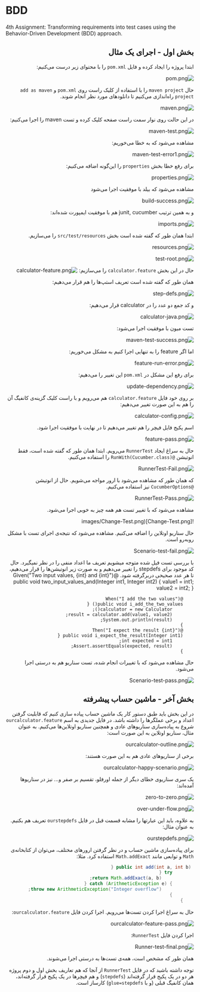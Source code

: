 # BDD
4th Assignment: Transforming requirements into test cases using the Behavior-Driven Development (BDD) approach.

<div dir="rtl">

## بخش اول - اجرای یک مثال


ابتدا پروژه را ایجاد کرده و فایل `pom.xml` را با محتوای زیر درست می‌کنیم:

![pom.png](images/pom.png)

حال `maven project`
را با استفاده از کلیک راست روی `pom.xml`
و `add as maven project`
راه‌اندازی می‌کنیم تا دانلود‌های مورد نظر انجام شوند.

![maven.png](images/maven.png)

در این حالت روی نوار سمت راست صفحه کلیک کرده و تست maven را اجرا می‌کنیم:

![maven-test.png](images/maven-test.png)

مشاهده می‌شود که به خطا می‌خوریم:

![maven-test-error1.png](images/maven-test-error1.png)

برای رفع خطا بخش `properties`
را این‌گونه اضافه می‌کنیم:

![properties.png](images/properties.png)

مشاهده می‌شود که بیلد با موفقیت اجرا می‌شود

![build-success.png](images/build-success.png)

و به همین ترتیب junit, cucumber هم با موفقیت ایمپورت شده‌اند:

![imports.png](images/imports.png)


ابتدا همان طور که گفته شده است بخش `src/test/resources` را می‌سازیم.

![resources.png](images/resources.png)

![test-root.png](images/test-root.png)

حال در این بخش `calculator.feature`
را می‌سازیم:
![calculator-feature.png](images/calculator-feature.png)

همان طور که گفته شده است تعریف استپ‌ها را هم قرار می‌دهیم:

![step-defs.png](images/step-defs.png)

و کد جمع دو عدد را در calculator قرار می‌دهیم:

![calculator-java.png](images/calculator-java.png)

تست میون با موفقیت اجرا می‌شود:

![maven-test-success.png](images/maven-test-success.png)

اما اگر feature را به تنهایی اجرا کنیم به مشکل می‌خوریم:

![feature-run-error.png](images/feature-run-error.png)

برای رفع این مشکل در `pom.xml` این تغییر را می‌دهیم:

![update-dependency.png](images/update-dependency.png)

بر روی خود فایل `calculator.feature`
هم می‌رویم و با راست کلیک گزینه‌ی کانفیگ آن را هم به این صورت تغییر می‌دهیم:

![calculator-config.png](images/calculator-config.png)

اسم پکیج فایل فیچر را هم تغییر می‌دهیم تا در نهایت با موفقیت اجرا شود.

![feature-pass.png](images/feature-pass.png)


حال به سراغ ایجاد `RunnerTest` می‌رویم.
ابتدا همان طور که گفته شده است، فقط انوتیشن `@RunWith(Cucumber.class)`
را استفاده می‌کنیم.

![RunnerTest-Fail.png](images/RunnerTest-Fail.png)

که همان طور که مشاهده می‌شود با ارور مواجه می‌شویم.
حال از انوتیشن `@CucumberOptions`
نیز استفاده می‌کنیم.

![RunnerTest-Pass.png](images/RunnerTest-Pass.png)

مشاهده می‌شود که با تغییر تست هم همه چیز به خوبی اجرا می‌شود.

![Change-Test.png](images/Change-Test.png

حال  سناریو اوتلاین را اضافه می‌کنیم. مشاهده می‌شود که نتیجه‌ی اجرای تست با مشکل روبه‌رو است.

![Scenario-test-fail.png](images/Scenario-test-fail.png)

با بررسی تست فیل شده متوجه میشویم تعریف ما اعداد منفی را در نظر نمیگیرد. حال کد موجود برای stepdefs را تغییر می‌دهیم و به صورت زیر انوتیشن‌ها را قرار می‌دهیم، تا هر عدد صحیحی دربرگرفته شود.
@Given("Two input values, {int} and {int}")
public void two_input_values_and(Integer int1, Integer int2) {
value1 = int1;
value2 = int2;
}
```
    @When("I add the two values")
    public void i_add_the_two_values() {
        calculator = new Calculator();
        result = calculator.add(value1, value2);
        System.out.println(result);
    }
    @Then("I expect the result {int}")
    public void i_expect_the_result(Integer int1) {
        int expected = int1;
        Assert.assertEquals(expected, result);
    }
```
حال مشاهده می‌شود که با تغییرات انجام شده، تست سناریو هم به درستی اجرا می‌شود.

![Scenario-test-pass.png](images/Scenario-test-pass.png)


## بخش آخر - ماشین حساب پیشرفته

در این بخش باید طبق دستور کار یک ماشین حساب پیاده سازی کنیم که قابلیت گرفتن اعداد و برخی عملگرها را داشته باشد. در فایل جدیدی به اسم `ourcalculator.feature`
شروع به پیاده‌سازی سناریوهای عادی و همچنین سناریو اوتلاین‌ها می‌کنیم. به عنوان مثال، سناریو اوتلاین به این صورت است:

![ourcalculator-outline.png](images/ourcalculator-outline.png)

برخی از سناریوهای عادی هم به این صورت هستند:

![ourcalculator-happy-scenario.png](images/ourcalculator-happy-scenario.png)

یک سری سناریوی خطای دیگر از جمله اورفلو، تقسیم بر صفر و... نیز در سناریوها آمده‌اند:

![zero-to-zero.png](images/zero-to-zero.png)


![over-under-flow.png](images/over-under-flow.png)

به علاوه، باید این عبارتها را مشابه قسمت قبل در فایل `ourstepdefs`
تعریف هم بکنیم.
به عنوان مثال:

![ourstepdefs.png](images/ourstepdefs.png)

برای پیاده‌سازی ماشین حساب و در نظر گرفتن ارورهای مختلف، می‌توان از کتابخانه‌ی `Math` و توابعی مانند `Math.addExact`
استفاده کرد.
مثلا:

```java
 public int add(int a, int b) {
        try {
            return Math.addExact(a, b);
        } catch (ArithmeticException e) {
            throw new ArithmeticException("Integer overflow");
        }
    }
```

حال به سراغ اجرا کردن تست‌ها می‌رویم.
اجرا کردن فایل `ourcalculator.feature`:

![ourcalculator-feature-pass.png](images/ourcalculator-feature-pass.png)

اجرا کردن فایل `RunnerTest`:

![Runner-test-final.png](images/Runner-test-final.png)

همان طور که مشخص است، همه‌ی تست‌ها به درستی اجرا می‌شوند.
    
توجه داشته باشید که در فایل `RunnerTest`
از آنجا که هم تعاریف بخش اول و دوم پروژه هر دو در یک پکیج قرار گرفته‌اند (`stepdefs`)
و هم فیچرها در یک پکیج قرار گرفته‌اند،
همان کانفیگ قبلی (و با `glue=stepdefs`)
کارساز است. 

</div>